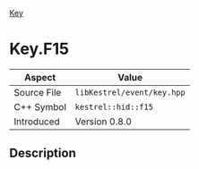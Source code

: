 [Key](index.md)
# Key.F15
| Aspect | Value |
| --- | --- |
| Source File | `libKestrel/event/key.hpp` |
| C++ Symbol | `kestrel::hid::f15` |
| Introduced | Version 0.8.0 |
## Description
